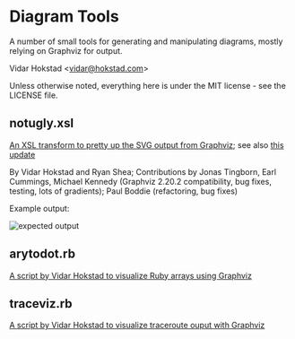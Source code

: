 
# Diagram Tools

A number of small tools for generating and manipulating diagrams, mostly
relying on Graphviz for output.

Vidar Hokstad &lt;vidar@hokstad.com>

Unless otherwise noted, everything here is under the MIT license - see
the LICENSE file.

## notugly.xsl ##

[An XSL transform to pretty up the SVG output from Graphviz](http://www.hokstad.com/making-graphviz-output-pretty-with-xsl.html); 
see also [this update](http://www.hokstad.com/making-graphviz-output-pretty-with-xsl-updated.html)

By Vidar Hokstad and Ryan Shea; Contributions by Jonas Tingborn, Earl Cummings, 
Michael Kennedy (Graphviz 2.20.2 compatibility, bug fixes,
testing, lots of gradients); Paul Boddie (refactoring, bug fixes)

Example output:

![expected output](https://raw.githubusercontent.com/vidarh/diagram-tools/master/tests/test-notugly-expected.png)

## arytodot.rb ##

[A script by Vidar Hokstad to visualize Ruby arrays using Graphviz](http://www.hokstad.com/creating-graphviz-graphs-from-ruby-arrays.html)

## traceviz.rb ##

[A script by Vidar Hokstad to visualize traceroute ouput with Graphviz](http://www.hokstad.com/traceviz-visualizing-traceroute-output-with-graphivz.html)
